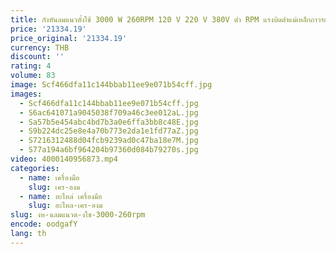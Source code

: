 ```yaml
---
title: กังหันลมแนวตั้งใช้ 3000 W 260RPM 120 V 220 V 380V ต่ํา RPM แรงบิดต่ําแม่เหล็กถาวรเครื่องกําเนิดไฟฟ้า Coreless Maglev เครื่องกําเนิดไฟฟ้า
price: '21334.19'
price_original: '21334.19'
currency: THB
discount: ''
rating: 4
volume: 83
image: Scf466dfa11c144bbab11ee9e071b54cff.jpg
images:
  - Scf466dfa11c144bbab11ee9e071b54cff.jpg
  - S6ac641071a9045038f709a46c3ee012aL.jpg
  - Sa57b5e454abc4bd7b3a0e6ffa3bb8c48E.jpg
  - S9b224dc25e8e4a70b773e2da1e1fd77aZ.jpg
  - S7216312488d04fcb9239ad0c47ba18e7M.jpg
  - S77a194a6bf964204b97360d084b79270s.jpg
video: 4000140956873.mp4
categories:
  - name: เครื่องมือ
    slug: เคร-องม
  - name: อะไหล่ เครื่องมือ
    slug: อะไหล-เคร-องม
slug: งห-นลมแนวต-งใช-3000-260rpm
encode: oodgafY
lang: th
---
```

  